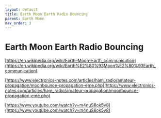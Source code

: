 ```yaml
---
layout: default
title: Earth Moon Earth Radio Bouncing
parent: Earth Moon
nav_order: 3
---
```

# Earth Moon Earth Radio Bouncing

[https://en.wikipedia.org/wiki/Earth–Moon–Earth_communication](https://en.wikipedia.org/wiki/Earth%E2%80%93Moon%E2%80%93Earth_communication)

[https://www.electronics-notes.com/articles/ham_radio/amateur-propagation/moonbounce-propagation-eme.php](https://www.electronics-notes.com/articles/ham_radio/amateur-propagation/moonbounce-propagation-eme.php)

[https://www.youtube.com/watch?v=m4nuS8ok5v8](https://www.youtube.com/watch?v=m4nuS8ok5v8)


